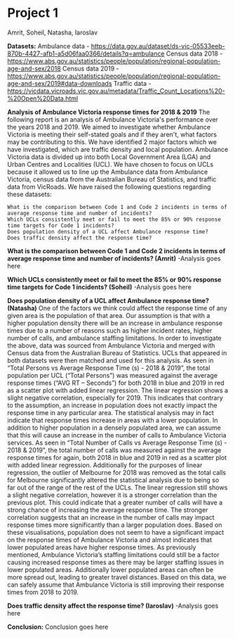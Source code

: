 # Project 1
Amrit, Soheil, Natasha, Iaroslav

**Datasets:**
Ambulance data - https://data.gov.au/dataset/ds-vic-05533eeb-870b-4427-afb1-a5d06faa0366/details?q=ambulance
Census data 2018 - https://www.abs.gov.au/statistics/people/population/regional-population-age-and-sex/2018
Census data 2019 - https://www.abs.gov.au/statistics/people/population/regional-population-age-and-sex/2019#data-downloads
Traffic data - https://vicdata.vicroads.vic.gov.au/metadata/Traffic_Count_Locations%20-%20Open%20Data.html

**Analysis of Ambulance Victoria response times for 2018 & 2019**
The following report is an analysis of Ambulance Victoria's performance over the years 2018 and 2019. We aimed to investigate whether Ambulance Victoria is meeting their self-stated goals and if they aren't, what factors may be contributing to this. We have identified 2 major factors which we have investigated, which are traffic density and local population. Ambulance Victoria data is divided up into both Local Government Area (LGA) and Urban Centres and Localities (UCL). We have chosen to focus on UCLs because it allowed us to line up the Ambulance data from Ambulance Victoria, census data from the Australian Bureau of Statistics, and traffic data from VicRoads. We have raised the following questions regarding these datasets:

    What is the comparison between Code 1 and Code 2 incidents in terms of average response time and number of incidents?
    Which UCLs consistently meet or fail to meet the 85% or 90% response time targets for Code 1 incidents?
    Does population density of a UCL affect Ambulance response time?
    Does traffic density affect the response time?

**What is the comparison between Code 1 and Code 2 incidents in terms of average response time and number of incidents? (Amrit)**
-Analysis goes here

**Which UCLs consistently meet or fail to meet the 85% or 90% response time targets for Code 1 incidents? (Soheil)**
-Analysis goes here

**Does population density of a UCL affect Ambulance response time? (Natasha)**
One of the factors we think could affect the response time of any given area is the population of that area. Our assumption is that with a higher population density there will be an increase in ambulance response times due to a number of reasons such as higher incident rates, higher number of calls, and ambulance staffing limitations. In order to investigate the above, data was sourced from Ambulance Victoria and merged with Census data from the Australian Bureau of Statistics. UCLs that appeared in both datasets were then matched and used for this analysis. As seen in “Total Persons vs Average Response Time (s) - 2018 & 2019”, the total population per UCL (“Total Persons”) was measured against the average response times (“AVG RT – Seconds”) for both 2018 in blue and 2019 in red as a scatter plot with added linear regression. The linear regression shows a slight negative correlation, especially for 2019. This indicates that contrary to the assumption, an increase in population does not exactly impact the response time in any particular area. The statistical analysis may in fact indicate that response times increase in areas with a lower population.
In addition to higher population in a densely populated area, we can assume that this will cause an increase in the number of calls to Ambulance Victoria services. As seen in “Total Number of Calls vs Average Response Time (s) - 2018 & 2019”, the total number of calls was measured against the average response times for again, both 2018 in blue and 2019 in red as a scatter plot with added linear regression. Additionally for the purposes of linear regression, the outlier of Melbourne for 2018 was removed as the total calls for Melbourne significantly altered the statistical analysis due to being so far out of the range of the rest of the UCLs. The linear regression still shows a slight negative correlation, however it is a stronger correlation than the previous plot. This could indicate that a greater number of calls will have a strong chance of increasing the average response time. The stronger correlation suggests that an increase in the number of calls may impact response times more significantly than a larger population does.
Based on these visualisations, population does not seem to have a significant impact on the response times of Ambulance Victoria and almost indicates that lower populated areas have higher response times. As previously mentioned, Ambulance Victoria’s staffing limitations could still be a factor causing increased response times as there may be larger staffing issues in lower populated areas. Additionally lower populated areas can often be more spread out, leading to greater travel distances. Based on this data, we can safely assume that Ambulance Victoria is still improving their response times from 2018 to 2019.

**Does traffic density affect the response time? (Iaroslav)**
-Analysis goes here

**Conclusion:**
Conclusion goes here
